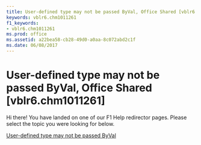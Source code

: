 ```yaml
---
title: User-defined type may not be passed ByVal, Office Shared [vblr6.chm1011261]
keywords: vblr6.chm1011261
f1_keywords:
- vblr6.chm1011261
ms.prod: office
ms.assetid: a22bea58-cb28-49d0-a0aa-8c072abd2c1f
ms.date: 06/08/2017
---
```



# User-defined type may not be passed ByVal, Office Shared [vblr6.chm1011261]

Hi there! You have landed on one of our F1 Help redirector pages. Please select the topic you were looking for below.

[User-defined type may not be passed ByVal](http://msdn.microsoft.com/library/1fbfeef6-b92d-03ca-aeec-4cf4c0d8d972%28Office.15%29.aspx)

